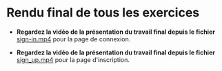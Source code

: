 # Rendu final de tous les exercices

- **Regardez la vidéo de la présentation du travail final depuis le fichier** [sign-in.mp4](./ressources/videos/sign-in.mp4) pour la page de connexion.

- **Regardez la vidéo de la présentation du travail final depuis le fichier** [sign_up.mp4](./ressources/videos/sign-in.mp4) pour la page d'inscription.